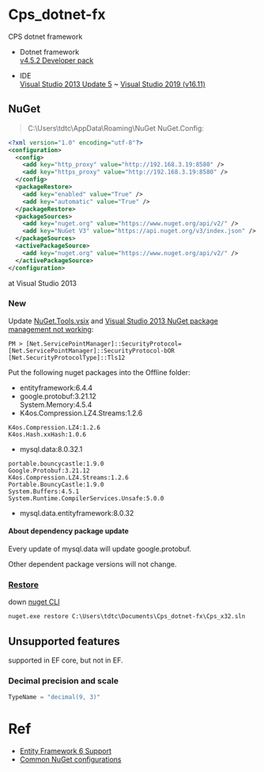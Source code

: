 # Cps_dotnet-fx
CPS dotnet framework

- Dotnet framework    
[v4.5.2 Developer pack](https://dotnet.microsoft.com/en-us/download/dotnet-framework/net452)

- IDE    
[Visual Studio 2013 Update 5](http://download.microsoft.com/download/A/F/9/AF95E6F8-2E6E-49D0-A48A-8E918D7FD768/vs2013.5.iso) ~ 
[Visual Studio 2019 (v16.11)](https://aka.ms/vs/16/release/vs_Community.exe)

## NuGet
> C:\Users\tdtc\AppData\Roaming\NuGet
NuGet.Config:
```xml
<?xml version="1.0" encoding="utf-8"?>
<configuration>
  <config>
    <add key="http_proxy" value="http://192.168.3.19:8580" />
    <add key="https_proxy" value="http://192.168.3.19:8580" />
  </config>
  <packageRestore>
    <add key="enabled" value="True" />
    <add key="automatic" value="True" />
  </packageRestore>
  <packageSources>
    <add key="nuget.org" value="https://www.nuget.org/api/v2/" />
    <add key="NuGet V3" value="https://api.nuget.org/v3/index.json" />
  </packageSources>
  <activePackageSource>
    <add key="nuget.org" value="https://www.nuget.org/api/v2/" />
  </activePackageSource>
</configuration>
```
at Visual Studio 2013

### New
Update [NuGet.Tools.vsix](https://dist.nuget.org/visualstudio-2013-vsix/v2.12.0/NuGet.Tools.vsix)
and 
[Visual Studio 2013 NuGet package management not working](https://stackoverflow.com/a/63574949):
```Package Manager Console
PM > [Net.ServicePointManager]::SecurityProtocol=[Net.ServicePointManager]::SecurityProtocol-bOR [Net.SecurityProtocolType]::Tls12
```
Put the following nuget packages into the Offline folder:
- entityframework:6.4.4
- google.protobuf:3.21.12    
System.Memory:4.5.4
- K4os.Compression.LZ4.Streams:1.2.6
```
K4os.Compression.LZ4:1.2.6
K4os.Hash.xxHash:1.0.6
```
- mysql.data:8.0.32.1
```
portable.bouncycastle:1.9.0
Google.Protobuf:3.21.12
K4os.Compression.LZ4.Streams:1.2.6
Portable.BouncyCastle:1.9.0
System.Buffers:4.5.1
System.Runtime.CompilerServices.Unsafe:5.0.0
```
- mysql.data.entityframework:8.0.32

#### About dependency package update
Every update of mysql.data will update google.protobuf.

Other dependent package versions will not change.

### [Restore](https://learn.microsoft.com/en-us/nuget/reference/cli-reference/cli-ref-restore)
down [nuget CLI](https://dist.nuget.org/win-x86-commandline/latest/nuget.exe)
```cmd
nuget.exe restore C:\Users\tdtc\Documents\Cps_dotnet-fx\Cps_x32.sln
```

## Unsupported features
supported in EF core, but not in EF.

### Decimal precision and scale
```c#
TypeName = "decimal(9, 3)"
```

# Ref
- [Entity Framework 6 Support](https://dev.mysql.com/doc/connector-net/en/connector-net-entityframework60.html)
- [Common NuGet configurations](https://learn.microsoft.com/en-us/nuget/consume-packages/configuring-nuget-behavior)
